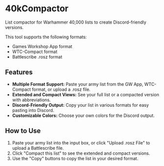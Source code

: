 # 40kCompactor

List compactor for Warhammer 40,000 lists to create Discord-friendly versions.

This tool supports the following formats:
*   Games Workshop App format
*   WTC-Compact format
*   Battlescribe .rosz format

## Features

*   **Multiple Format Support:** Paste your army list from the GW App, WTC-Compact format, or upload a .rosz file.
*   **Extended and Compact Views:** See your full list or a compacted version with abbreviations.
*   **Discord-Friendly Output:** Copy your list in various formats for easy pasting into Discord.
*   **Customizable Colors:** Choose your own colors for the Discord output.

## How to Use

1.  Paste your army list into the input box, or click "Upload .rosz File" to upload a Battlescribe file.
2.  Click "Compact this list" to see the extended and compact versions.
3.  Use the "Copy" buttons to copy the list in your desired format.